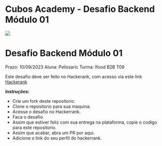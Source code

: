 # Cubos Academy - Desafio Backend Módulo 01


![](https://i.imgur.com/xG74tOh.png)
# Desafio Backend Módulo 01
Prazo: 10/09/2023
Aluna: Pelissaric
Turma: Ifood B2B T09

Este desafio deve ser feito no Hackerank, com acesso via este link
[Hackerank](https://www.hackerrank.com/desafio-de-logica-modulo-1-b2b-t09-dbe-ifood)

***Instruções:***

-   Crie um fork deste repositorio.
-   Clone o repositorio para sua maquina.
-   Acesse o desafio no Hackerrank.
-   Faca o desafio.
-   Assim que estiver feliz com sua entrega na plataforma, copie o codigo para este repositorio.
-   Assim que acabar, abra um PR por aqui.
-   Adicione o link do seu perfil do hackerrank.


